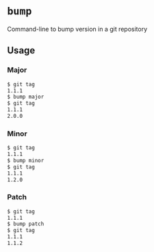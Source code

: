 # `bump`

Command-line to bump version in a git repository

## Usage

### Major

```sh
$ git tag
1.1.1
$ bump major
$ git tag
1.1.1
2.0.0
```

### Minor

```sh
$ git tag
1.1.1
$ bump minor
$ git tag
1.1.1
1.2.0
```

### Patch

```sh
$ git tag
1.1.1
$ bump patch
$ git tag
1.1.1
1.1.2
```